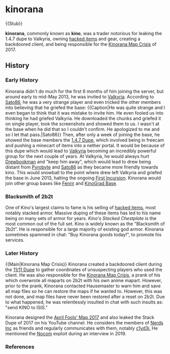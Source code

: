# kinorana

{{Stub}}

**kinorana**, commonly known as **kino**, was a trader notorious for leaking the 1.4.7 dupe to Valkyria, owning [hacked items](https://2b2t.miraheze.org/wiki/Hacked_Items) and gear, creating a backdoored client, and being responsible for the [Kinorana Map Crisis](https://2b2t.miraheze.org/wiki/Kinorana_Map_Crisis) of 2017.

## History
### Early History
Kinorana didn't do much for the first 6 months of him joining the server, but around early to mid-May 2013, he was invited to [Valkyria](https://2b2t.miraheze.org/wiki/Valkyria_(base)). According to [Sato86](https://2b2t.miraheze.org/wiki/Sato86), he was a very strange player and even tricked the other members into believing that he griefed the base:
{{Caption|He was quite strange and I even began to think that it was mistake to invite him. He even fooled us into thinking he had griefed Valkyria. He downloaded the chunks and griefed it on single player, took the screenshots and showed them to us. I wasn't at the base when he did that so I couldn't confirm. He apologized to me and so I let that pass.|Sato86}}
Then, after only a week of joining the base, he showed the base members the [1.4.7 Dupe](https://2b2t.miraheze.org/wiki/Duplication_glitch), which involved being in freecam and pushing a minecart of items into a nether portal. It would be because of this dupe which would lead to [Valkyria](https://2b2t.miraheze.org/wiki/Valkyria_(group)) becoming an incredibly powerful group for the next couple of years. At Valkyria, he would always hurt [Drewbookman](https://2b2t.miraheze.org/wiki/Drewbookman) and "keep him away", which would lead to drew being distant from [Pyrobyte](https://2b2t.miraheze.org/wiki/Pyrobyte) and [Sato86](https://2b2t.miraheze.org/wiki/Sato86) as they became more friendly towards kino. This would snowball to the point where drew left Valkyria and griefed the base in June 2013, halting the ongoing [First Incursion](https://2b2t.miraheze.org/wiki/1st_Incursion). Kinorana would join other group bases like [Fenrir](https://2b2t.miraheze.org/wiki/Fenrir) and [KinoGrad Base](https://2b2t.miraheze.org/wiki/KinoGrad_Base).

### Blacksmith of 2b2t
One of Kino's largest claims to fame is his selling of [hacked items](https://2b2t.miraheze.org/wiki/Hacked_Items), most notably stacked armor. Massive duping of these items has led to his name being on many sets of armor for years. *Kino's Stacked Chestplate* is the most common out of the full set. Kino is widely known as the "Blacksmith of 2b2t". He is responsible for a large majority of existing god armor. Kinorana sometimes spammed in chat: "Buy Kinorana goods today!", to promote his services.

### Later History
{{Main|Kinorana Map Crisis}}
Kinorana created a backdoored client during the [11/11 Dupe](https://2b2t.miraheze.org/wiki/11%2F11_Dupe) to gather coordinates of unsuspecting players who used the client. He was also responsible for the [Kinorana Map Crisis](https://2b2t.miraheze.org/wiki/Kinorana_Map_Crisis), a prank of his which overwrote all maparts on 2b2t with his own anime mapart. However, prior to the prank, Kinorana contacted Hausemaster to warn him and save all map files so he can restore the maps if he wanted to. However, this was not done, and map files have never been restored after a reset on 2b2t. Due to what happened, he was relentlessly insulted in chat with such insults as: "send KINO to ISIS."

Kinorana designed the [April Fools' Map 2017](https://2b2t.miraheze.org/wiki/Temp_maps#2017_April_Fool%27s_Temp_Map) and also leaked the Stack Dupe of 2017 on his YouTube channel. He considers the members of [Nerds Inc](https://2b2t.miraheze.org/wiki/Nerds_Inc) as friends and regularly communicates with them, notably [c1yd3i.](https://2b2t.miraheze.org/wiki/C1yd3i) He mentioned the [Nocom](https://2b2t.miraheze.org/wiki/Nocom) exploit during an interview in 2019.

### References